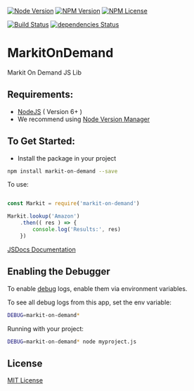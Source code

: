 [![Node Version](https://img.shields.io/node/v/markit-on-demand.svg?maxAge=60)](https://www.npmjs.com/package/markit-on-demand) [![NPM Version](https://img.shields.io/npm/v/markit-on-demand.svg?maxAge=60)](https://www.npmjs.com/package/markit-on-demand)  [![NPM License](https://img.shields.io/npm/l/markit-on-demand.svg?maxAge=60)](https://www.npmjs.com/package/markit-on-demand) 

[![Build Status](https://drone.stackdot.com/api/badges/stackdot/markit-on-demand/status.svg?maxAge=60)](https://drone.stackdot.com/stackdot/markit-on-demand) [![dependencies Status](https://img.shields.io/david/stackdot/markit-on-demand.svg?maxAge=60)](https://david-dm.org/stackdot/markit-on-demand)





MarkitOnDemand
===

Markit On Demand JS Lib







Requirements:
---

- [NodeJS](https://nodejs.org/en/download/) ( Version 6+ )
 - We recommend using [Node Version Manager](https://github.com/creationix/nvm)






To Get Started:
---

- Install the package in your project

```bash
npm install markit-on-demand --save
```

To use:
```javascript

const Markit = require('markit-on-demand')

Markit.lookup('Amazon')
	.then(( res ) => {
		console.log('Results:', res)
	})

```


[JSDocs Documentation](https://stackdot.github.io/markit-on-demand/index.html)








Enabling the Debugger
---

To enable [debug](https://github.com/visionmedia/debug) logs, enable them via environment variables.

To see all debug logs from this app, set the env variable:

```bash
DEBUG=markit-on-demand*
```

Running with your project:

```bash
DEBUG=markit-on-demand* node myproject.js
```










License
----

[MIT License](http://en.wikipedia.org/wiki/MIT_License)
